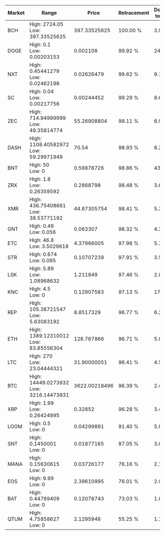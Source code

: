 | Market | Range | Price| Retracement | Doubles to 50% |
| --- | --- | --- | --- | --- |
| BCH | High: 2724.05<br />Low: 397.33525625 | 397.33525625 | 100.00 % | 3.93 |
| DOGE | High: 0.1<br />Low: 0.00203153 | 0.002108 | 99.92 % | 24.20 |
| NXT | High: 0.45441279<br />Low: 0.02462198 | 0.02626479 | 99.62 % | 9.12 |
| SC | High: 0.04<br />Low: 0.00217756 | 0.00244452 | 99.29 % | 8.63 |
| ZEC | High: 714.94999999<br />Low: 49.35814774 | 55.26908804 | 99.11 % | 6.91 |
| DASH | High: 1108.40582972<br />Low: 59.29971949 | 70.54 | 98.93 % | 8.28 |
| BNT | High: 50<br />Low: 0 | 0.56878726 | 98.86 % | 43.95 |
| ZRX | High: 1.8<br />Low: 0.26359592 | 0.2868798 | 98.48 % | 3.60 |
| XMR | High: 436.75408661<br />Low: 38.53771192 | 44.87305754 | 98.41 % | 5.30 |
| GNT | High: 0.49<br />Low: 0.056 | 0.063307 | 98.32 % | 4.31 |
| ETC | High: 46.8<br />Low: 3.5029618 | 4.37966005 | 97.98 % | 5.74 |
| STR | High: 0.674<br />Low: 0.095 | 0.10707239 | 97.91 % | 3.59 |
| LSK | High: 5.89<br />Low: 1.08968632 | 1.211849 | 97.46 % | 2.88 |
| KNC | High: 4.5<br />Low: 0 | 0.12907583 | 97.13 % | 17.43 |
| REP | High: 105.38721547<br />Low: 5.63083192 | 8.8517329 | 96.77 % | 6.27 |
| ETH | High: 1389.12310012<br />Low: 83.85556304 | 126.767866 | 96.71 % | 5.81 |
| LTC | High: 270<br />Low: 23.04444321 | 31.90000051 | 96.41 % | 4.59 |
| BTC | High: 14449.0273932<br />Low: 3216.14473831 | 3622.00218496 | 96.39 % | 2.44 |
| XRP | High: 1.99<br />Low: 0.26424995 | 0.32852 | 96.28 % | 3.43 |
| LOOM | High: 0.5<br />Low: 0 | 0.04299891 | 91.40 % | 5.81 |
| SNT | High: 0.1450001<br />Low: 0 | 0.01877165 | 87.05 % | 3.86 |
| MANA | High: 0.15630615<br />Low: 0 | 0.03726177 | 76.16 % | 2.10 |
| EOS | High: 9.99<br />Low: 0 | 2.39610995 | 76.01 % | 2.08 |
| BAT | High: 0.44789409<br />Low: 0 | 0.12078743 | 73.03 % | 1.85 |
| QTUM | High: 4.75858627<br />Low: 0 | 2.1295948 | 55.25 % | 1.12 |
